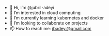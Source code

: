 - 👋 Hi, I’m @jubril-adeyi
- 👀 I’m interested in cloud computing 
- 🌱 I’m currently learning kubernetes and docker 
- 💞️ I’m looking to collaborate on projects
- 📫 How to reach me: jbadeyi@gmail.com

<!---
jubril-adeyi/jubril-adeyi is a ✨ special ✨ repository because its `README.md` (this file) appears on your GitHub profile.
You can click the Preview link to take a look at your changes.
--->
